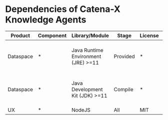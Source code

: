 # Dependencies of Catena-X Knowledge Agents

| Product | Component | Library/Module  | Stage | License | Comment |
|--- | --- | --- | --- | --- | ---| 
| Dataspace | * | Java Runtime Environment (JRE) >=11 | Provided | * | License depends on choosen runtime. 
| Dataspace | * | Java Development Kit (JDK) >=11 | Compile | * | License depends on choosen kit. 
| UX | * | NodeJS | All | MIT |